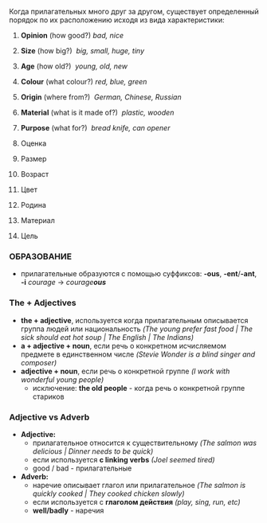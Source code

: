 Когда прилагательных много друг за другом, существует определенный порядок по их расположению исходя из вида характеристики:
1. **Opinion** (how good?) *bad, nice*
2. **Size** (how big?)  *big, small, huge, tiny*
3. **Age** (how old?)  *young, old, new*
4. **Colour** (what colour?) *red, blue, green*
5. **Origin** (where from?)  *German, Chinese, Russian*
6. **Material** (what is it made of?)  *plastic, wooden*
7. **Purpose** (what for?)  *bread knife, can opener*

1. Оценка
2. Размер
3. Возраст
4. Цвет
5. Родина
6. Материал
7. Цель

### ОБРАЗОВАНИЕ
* прилагательные образуются с помощью суффиксов: **-ous**, **-ent**/**-ant**, **-i**
	*courage* -> *courage**ous***
### The + Adjectives
- **the + adjective**, используется когда прилагательным описывается группа людей или национальность *(The young prefer fast food | The sick should eat hot soup | The English | The Indians)*
- **a + adjective + noun**, если речь о конкретном исчисляемом предмете в единственном числе *(Stevie Wonder is a blind singer and composer)*
- **adjective + noun**, если речь о конкретной группе *(I work with wonderful young people)*
	- исключение: **the old people** - когда речь о конкретной группе стариков

### Adjective vs Adverb
- **Adjective:**
	- прилагательное относится к существительному *(The salmon was delicious | Dinner needs to be quick)*
	- если используется **с linking verbs** *(Joel seemed tired)*
	- good / bad - прилагательные
- **Adverb:**
	- наречие описывает глагол или прилагательное *(The salmon is quickly cooked | They cooked chicken slowly)*
	- если используется с **глаголом действия** *(play, sing, run, etc)*
	- **well/badly** - наречия